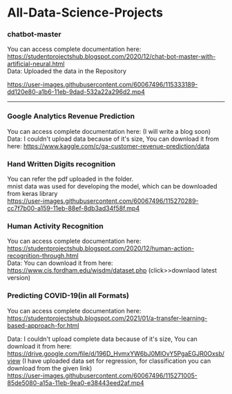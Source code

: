 # All-Data-Science-Projects                                                                                                                                                          
### chatbot-master                        
You can access complete documentation here: https://studentprojectshub.blogspot.com/2020/12/chat-bot-master-with-artificial-neural.html                                              
Data: Uploaded the data in the Repository     


https://user-images.githubusercontent.com/60067496/115333189-dd120e80-a1b6-11eb-9dad-532a22a296d2.mp4

--------------------------------------------------------------------------------------------------------------------------------------------------------------------------------

### Google Analytics Revenue Prediction                       
You can access complete documentation here: (I will write a blog soon)                                                                                                                                        
Data: I couldn't upload data because of it's size, You can download it from here: https://www.kaggle.com/c/ga-customer-revenue-prediction/data                                                
### Hand Written Digits recognition                       
You can refer the pdf uploaded in the folder.                                                                                                                                         
mnist data was used for developing the model, which can be downloaded from keras library                                                                                                
https://user-images.githubusercontent.com/60067496/115270289-cc7f7b00-a159-11eb-88ef-8db3ad34f58f.mp4


### Human Activity Recognition                       
You can access complete documentation here: https://studentprojectshub.blogspot.com/2020/12/human-action-recognition-through.html                                                                                                                                      
Data: You can download it from here: https://www.cis.fordham.edu/wisdm/dataset.php  (click>>downlaod latest version)                                                                                                                                 
### Predicting COVID-19(in all Formats)                      
You can access complete documentation here: https://studentprojectshub.blogspot.com/2021/01/a-transfer-learning-based-approach-for.html   

Data: I couldn't upload complete data because of it's size, You can download it from here: https://drive.google.com/file/d/196D_HvmxYW6bJ0MlOvY5PgaEGJR0Oxsb/view (I have uploaded data set for regression, for classification you can download from the given link)                                                         
https://user-images.githubusercontent.com/60067496/115271005-85de5080-a15a-11eb-9ea0-e38443eed2af.mp4




